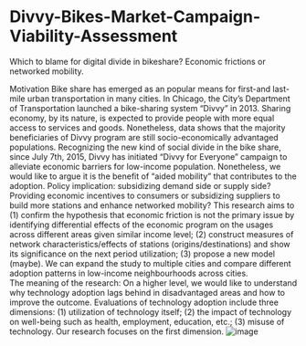 # Divvy-Bikes-Market-Campaign-Viability-Assessment

Which to blame for digital divide in bikeshare? Economic frictions or networked mobility.
 
Motivation
Bike share has emerged as an popular means for first-and last-mile urban transportation in many cities. In Chicago, the City’s Department of Transportation launched a bike-sharing system “Divvy” in 2013. Sharing economy, by its nature, is expected to provide people with more equal access to services and goods. Nonetheless, data shows that the majority beneficiaries of Divvy program are still socio-economically advantaged populations. Recognizing the new kind of social divide in the bike share, since July 7th, 2015, Divvy has initiated “Divvy for Everyone” campaign to alleviate economic barriers for low-income population. Nonetheless, we would like to argue it is the benefit of “aided mobility” that contributes to the adoption. 
Policy implication: subsidizing demand side or supply side? Providing economic incentives to consumers or subsidizing suppliers to build more stations and enhance networked mobility?
This research aims to (1) confirm the hypothesis that economic friction is not the primary issue by identifying differential effects of the economic program on the usages across different areas given similar income level; (2) construct measures of  network characteristics/effects of stations (origins/destinations) and show its significance on the next period utilization; (3) propose a new model (maybe). We can expand the study to multiple cities and compare different adoption patterns in low-income neighbourhoods across cities.  
The meaning of the research: On a higher level, we would like to understand why technology adoption lags behind in disadvantaged areas and how to improve the outcome. Evaluations of technology adoption include three dimensions: (1) utilization of technology itself; (2) the impact of technology on well-being such as health, employment, education, etc.; (3) misuse of technology. Our research focuses on the first dimension. 
![image](https://user-images.githubusercontent.com/69826719/148767708-7ed1d5f8-5184-4e91-a635-a02507e87fb9.png)
